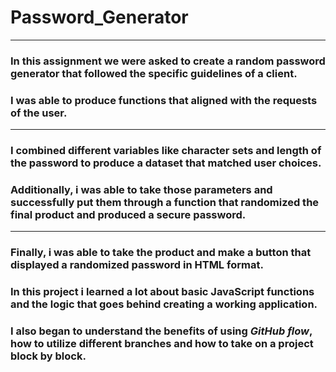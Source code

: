 # **Password_Generator**

---

### In this assignment we were asked to create a random password generator that followed the specific guidelines of a client.

### I was able to produce functions that aligned with the requests of the user.

---

### I combined different variables like character sets and length of the password to produce a dataset that matched user choices.

### Additionally, i was able to take those parameters and successfully put them through a function that randomized the final product and produced a secure password.

---

### Finally, i was able to take the product and make a button that displayed a randomized password in HTML format.

### In this project i learned a lot about basic JavaScript functions and the logic that goes behind creating a working application.

### I also began to understand the benefits of using _GitHub_ _flow_, how to utilize different branches and how to take on a project block by block.
